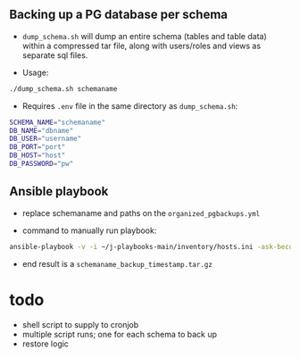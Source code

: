 ## Backing up a PG database per schema

- `dump_schema.sh` will dump an entire schema (tables and table data) within a compressed tar file, along with users/roles and views as separate sql files. 

- Usage:
```sh
./dump_schema.sh schemaname
```

- Requires `.env` file in the same directory as `dump_schema.sh`:
```bash
SCHEMA_NAME="schemaname"
DB_NAME="dbname"
DB_USER="username"
DB_PORT="port"
DB_HOST="host"
DB_PASSWORD="pw"
```

## Ansible playbook

- replace schemaname and paths on the `organized_pgbackups.yml`

- command to manually run playbook:
```sh
ansible-playbook -v -i ~/j-playbooks-main/inventory/hosts.ini -ask-become-pass ~/j-playbooks-main/playbooks/organized_pgbackups.yml --extra-vars "schema_name=your_schema_name backup_dir_base=/path/to/backup/directory"
```

- end result is a `schemaname_backup_timestamp.tar.gz` 


# todo

- shell script to supply to cronjob 
- multiple script runs; one for each schema to back up
- restore logic
